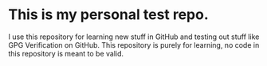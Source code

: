 # This is my personal test repo. 
I use this repository for learning new stuff in GitHub and testing out stuff like GPG Verification on GitHub. This repository is purely for learning, no code in this repository is meant to be valid. 
